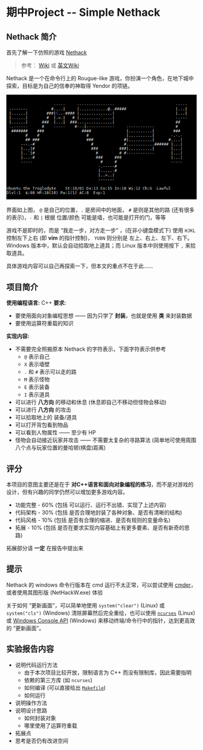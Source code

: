# 期中Project -- Simple Nethack

## Nethack 简介

首先了解一下仿照的游戏 [Nethack](https://www.nethack.org/index.html)

> 参考： [Wiki](https://zh.wikipedia.org/zh-hans/NetHack) 或 [英文Wiki](https://en.wikipedia.org/wiki/NetHack)

Nethack 是一个在命令行上的 Rougue-like 游戏，你扮演一个角色，在地下城中探索，目标是为自己的信奉的神取得 Yendor 的项链。

![Alt text](/assets/nethack-screenshot.png)

界面如上图， `@` 是自己的位置，`.` 是房间中的地面， `#` 是则是其他的路 (还有很多的表示)，`-` 和 `|` 根据 位置/颜色 可能是墙，也可能是打开的门，等等

游戏不是即时的，而是 “我走一步，对方走一步” ，(在非小键盘模式下) 使用 `HJKL` 控制左下上右 (即 **vim** 的指针控制)， `YUBN` 则分别是 左上、右上、左下、右下。Windows 版本中，默认会自动拾取地上道具；而 Linux 版本中则使用按下 `,` 来拾取道具。

具体游戏内容可以自己再探索一下，但本文的重点不在于此……

## 项目简介

**使用编程语言:** C++
**要求:**
+ 要使用面向对象编程思想 —— 因为只学了 **封装**，也就是使用 **类** 来封装数据
+ 要使用运算符重载的知识

**实现内容:**
+ 不需要完全照搬原本 Nethack 的字符表示，下面字符表示供参考
	+ `@` 表示自己
	+ `X` 表示墙壁
	+ `.` 和 `#` 表示可以走的路
	+ `M` 表示怪物
	+ `E` 表示装备
	+ `I` 表示道具
+ 可以进行 **八方向** 的移动和休息 (休息即自己不移动但怪物会移动)
+ 可以进行 **八方向** 的攻击
+ 可以拾取地上的 装备/道具
+ 可以打开背包看到物品
+ 可以看到人物属性 —— 至少有 HP
+ 怪物会自动接近玩家并攻击 —— 不需要太复杂的寻路算法 (简单地可使用周围八个点与玩家位置的曼哈顿(棋盘)距离)

## 评分

本项目的意图主要还是在于 **对C++语言和面向对象编程的练习**，而不是对游戏的设计，但有兴趣的同学仍然可以增加更多游戏内容。

+ 功能完整 - 60% (包括 可以运行、运行不出错、实现了上述内容)
+ 代码架构 - 30% (包括 是否合理地封装了各种对象、是否有清晰的结构)
+ 代码风格 - 10% (包括 是否有合理的缩进、是否有规则的变量命名)
+ 拓展 - 10% (包括 是否在要求实现内容基础上有更多要素、是否有新奇的思路)

拓展部分请 **一定** 在报告中提出来

## 提示

Nethack 的 windows 命令行版本在 cmd 运行不太正常，可以尝试使用 [cmder](http://cmder.net/)，或者使用其图形版 (NetHackW.exe) 体验

关于如何 “更新画面”，可以简单地使用 `system("clear")` (Linux) 或 `system("cls")` (Windows) 清除屏幕然后完全重绘，也可以使用 [`ncurses`](https://www.gnu.org/software/ncurses/ncurses.html) (Linux) 或 [Windows Console API](https://docs.microsoft.com/en-us/windows/console/console-functions) (Windows) 来移动终端/命令行中的指针，达到更高效的 “更新画面”。

## 实验报告内容

+ 说明代码运行方法
	+ 由于本次项目比较开放，限制语言为 C++ 而没有限制库，因此需要指明
	+ 依赖的第三方库 (如 `ncurses`)
	+ 如何编译 (可以直接给出 [`Makefile`](https://blog.vmatrix.org.cn/makefilede-shi-yong/))
	+ 如何运行
+ 说明操作方法
+ 说明设计思路
	+ 如何封装对象
	+ 哪里使用了运算符重载
+ 拓展点
+ 思考是否仍有改进空间